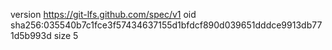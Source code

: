 version https://git-lfs.github.com/spec/v1
oid sha256:035540b7c1fce3f57434637155d1bfdcf890d039651dddce9913db771d5b993d
size 5
